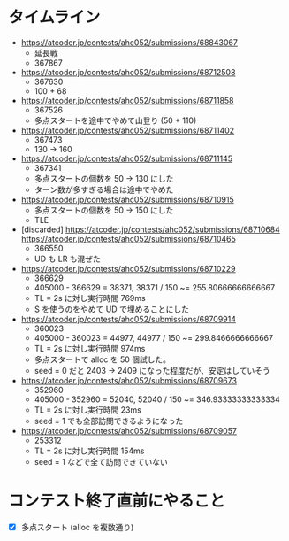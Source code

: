 # タイムライン
- <https://atcoder.jp/contests/ahc052/submissions/68843067>
  - 延長戦
  - 367867
- <https://atcoder.jp/contests/ahc052/submissions/68712508>
  - 367630
  - 100 + 68
- <https://atcoder.jp/contests/ahc052/submissions/68711858>
  - 367526
  - 多点スタートを途中でやめて山登り (50 + 110)
- <https://atcoder.jp/contests/ahc052/submissions/68711402>
  - 367473
  - 130 -> 160
- <https://atcoder.jp/contests/ahc052/submissions/68711145>
  - 367341
  - 多点スタートの個数を 50 -> 130 にした
  - ターン数が多すぎる場合は途中でやめた
- <https://atcoder.jp/contests/ahc052/submissions/68710915>
  - 多点スタートの個数を 50 -> 150 にした
  - TLE
- [discarded] <https://atcoder.jp/contests/ahc052/submissions/68710684> <https://atcoder.jp/contests/ahc052/submissions/68710465>
  - 366550
  - UD も LR も混ぜた
- <https://atcoder.jp/contests/ahc052/submissions/68710229>
  - 366629
  - 405000 - 366629 = 38371, 38371 / 150 ~= 255.80666666666667
  - TL = 2s に対し実行時間 769ms
  - S を使うのをやめて UD で埋めることにした
- <https://atcoder.jp/contests/ahc052/submissions/68709914>
  - 360023
  - 405000 - 360023 = 44977, 44977 / 150 ~= 299.8466666666667
  - TL = 2s に対し実行時間 974ms
  - 多点スタートで alloc を 50 個試した。
  - seed = 0 だと 2403 -> 2409 になった程度だが、安定はしていそう
- <https://atcoder.jp/contests/ahc052/submissions/68709673>
  - 352960
  - 405000 - 352960 = 52040, 52040 / 150 ~= 346.93333333333334
  - TL = 2s に対し実行時間 23ms
  - seed = 1 でも全部訪問できるようになった
- <https://atcoder.jp/contests/ahc052/submissions/68709057>
  - 253312
  - TL = 2s に対し実行時間 154ms
  - seed = 1 などで全て訪問できていない


# コンテスト終了直前にやること

- [x] 多点スタート (alloc を複数通り)
